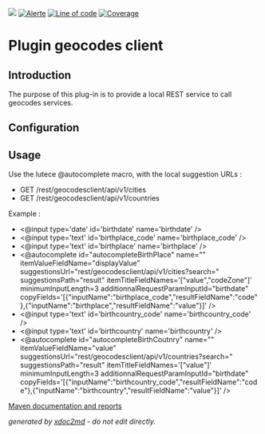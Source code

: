 ![](https://dev.lutece.paris.fr/jenkins/buildStatus/icon?job=tech-plugin-geocodesclient-deploy)
[![Alerte](https://dev.lutece.paris.fr/sonar/api/project_badges/measure?project=fr.paris.lutece.plugins%3Aplugin-geocodesclient&metric=alert_status)](https://dev.lutece.paris.fr/sonar/dashboard?id=fr.paris.lutece.plugins%3Aplugin-geocodesclient)
[![Line of code](https://dev.lutece.paris.fr/sonar/api/project_badges/measure?project=fr.paris.lutece.plugins%3Aplugin-geocodesclient&metric=ncloc)](https://dev.lutece.paris.fr/sonar/dashboard?id=fr.paris.lutece.plugins%3Aplugin-geocodesclient)
[![Coverage](https://dev.lutece.paris.fr/sonar/api/project_badges/measure?project=fr.paris.lutece.plugins%3Aplugin-geocodesclient&metric=coverage)](https://dev.lutece.paris.fr/sonar/dashboard?id=fr.paris.lutece.plugins%3Aplugin-geocodesclient)

# Plugin geocodes client

## Introduction

The purpose of this plug-in is to provide a local REST service to call geocodes services.

## Configuration



## Usage

Use the lutece @autocomplete macro, with the local suggestion URLs :

 
* GET /rest/geocodesclient/api/v1/cities
* GET /rest/geocodesclient/api/v1/countries

Example :

 
* <@input type='date' id='birthdate' name='birthdate' />
* <@input type='text' id='birthplace_code' name='birthplace_code' />
* <@input type='text' id='birthplace' name='birthplace' />
* <@autocomplete id="autocompleteBirthPlace" name="" itemValueFieldName="displayValue" suggestionsUrl="rest/geocodesclient/api/v1/cities?search=" suggestionsPath="result" itemTitleFieldNames='["value","codeZone"]' minimumInputLength=3 additionnalRequestParamInputId="birthdate" copyFields='[{"inputName":"birthplace_code","resultFieldName":"code"},{"inputName":"birthplace","resultFieldName":"value"}]' />
* <@input type='text' id='birthcountry_code' name='birthcountry_code' />
* <@input type='text' id='birthcountry' name='birthcountry' />
* <@autocomplete id="autocompleteBirthCoutnry" name="" itemValueFieldName="value" suggestionsUrl="rest/geocodesclient/api/v1/countries?search=" suggestionsPath="result" itemTitleFieldNames='["value"]' minimumInputLength=3 additionnalRequestParamInputId="birthdate" copyFields='[{"inputName":"birthcountry_code","resultFieldName":"code"},{"inputName":"birthcountry","resultFieldName":"value"}]' />


[Maven documentation and reports](https://dev.lutece.paris.fr/plugins/plugin-geocodesclient/)



 *generated by [xdoc2md](https://github.com/lutece-platform/tools-maven-xdoc2md-plugin) - do not edit directly.*